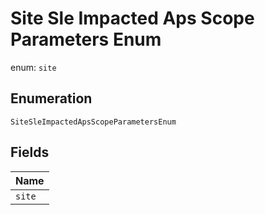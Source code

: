 
# Site Sle Impacted Aps Scope Parameters Enum

enum: `site`

## Enumeration

`SiteSleImpactedApsScopeParametersEnum`

## Fields

| Name |
|  --- |
| `site` |


